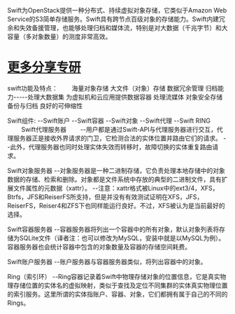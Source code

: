 Swift为OpenStack提供一种分布式、持续虚拟对象存储，它类似于Amazon Web Service的S3简单存储服务。Swift具有跨节点百级对象的存储能力。Swift内建冗余和失效备援管理，也能够处理归档和媒体流，特别是对大数据（千兆字节）和大容量（多对象数量）的测度非常高效。

# [更多分享专研](https://docs.qq.com/doc/DS0FCdlZORUpieGFh)

swift功能及特点：　　
海量对象存储
大文件（对象）存储
数据冗余管理
归档能力-----处理大数据集
为虚拟机和云应用提供数据容器
处理流媒体
对象安全存储
备份与归档
良好的可伸缩性

Swift组件:
--Swift账户
--Swift容器
--Swift对象
--Swift代理
--Swift RING
　　
Swift代理服务器　　
--用户都是通过Swift-API与代理服务器进行交互，代理服务器正是接收外界请求的门卫，它检测合法的实体位置并路由它们的请求。
--此外，代理服务器也同时处理实体失效而转移时，故障切换的实体重复路由请求。

Swift对象服务器
--对象服务器是一种二进制存储，它负责处理本地存储中的对象数据的存储、检索和删除。对象都是文件系统中存放的典型的二进制文件，具有扩展文件属性的元数据（xattr）。
--注意：xattr格式被Linux中的ext3/4，XFS，Btrfs，JFS和ReiserFS所支持，但是并没有有效测试证明在XFS，JFS，ReiserFS，Reiser4和ZFS下也同样能运行良好。不过，XFS被认为是当前最好的选择。

Swift容器服务器
--容器服务器将列出一个容器中的所有对象，默认对象列表将存储为SQLite文件（译者注：也可以修改为MySQL，安装中就是以MySQL为例）。容器服务器也会统计容器中包含的对象数量及容器的存储空间耗费。

Swift账户服务器
--账户服务器与容器服务器类似，将列出容器中的对象。

Ring（索引环）
--Ring容器记录着Swift中物理存储对象的位置信息，它是真实物理存储位置的实体名的虚拟映射，类似于查找及定位不同集群的实体真实物理位置的索引服务。这里所谓的实体指账户、容器、对象，它们都拥有属于自己的不同的Rings。
